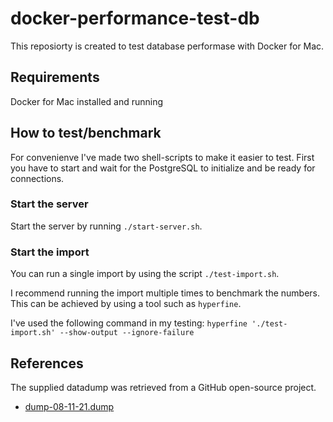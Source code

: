 # docker-performance-test-db

This reposiorty is created to test database performase with Docker for Mac.

## Requirements
Docker for Mac installed and running

## How to test/benchmark

For convenienve I've made two shell-scripts to make it easier to test.
First you have to start and wait for the PostgreSQL to initialize and be ready for connections.

### Start the server

Start the server by running `./start-server.sh`.

### Start the import

You can run a single import by using the script `./test-import.sh`.

I recommend running the import multiple times to benchmark the numbers.
This can be achieved by using a tool such as `hyperfine`.

I've used the following command in my testing: `hyperfine './test-import.sh' --show-output --ignore-failure`

## References

The supplied datadump was retrieved from a GitHub open-source project.
- [dump-08-11-21.dump](https://github.com/prantoamt/dockerized_psql/blob/225c68b289fba84bc881049ff518816706e7d10d/backups/dump-08-11-21.dump)